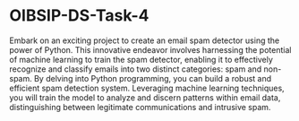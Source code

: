 # OIBSIP-DS-Task-4
Embark on an exciting project to create an email spam detector using the power of Python. This innovative endeavor involves harnessing the potential of machine learning to train the spam detector, enabling it to effectively recognize and classify emails into two distinct categories: spam and non-spam. By delving into Python programming, you can build a robust and efficient spam detection system. Leveraging machine learning techniques, you will train the model to analyze and discern patterns within email data, distinguishing between legitimate communications and intrusive spam.
